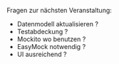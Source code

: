 Fragen zur nächsten Veranstaltung: 

- Datenmodell aktualisieren ? 
- Testabdeckung ? 
- Mockito wo benutzen ?
- EasyMock notwendig ?
- UI ausreichend ? 


